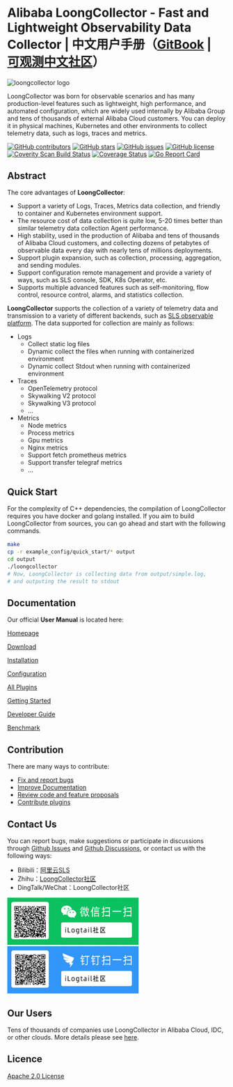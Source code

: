 # Alibaba LoongCollector - Fast and Lightweight Observability Data Collector | 中文用户手册（[GitBook](https://ilogtail.gitbook.io/ilogtail-docs/) | [可观测中文社区](https://open.observability.cn/project/loongcollector/about/)）

<img src="https://ilogtail-community-edition.oss-cn-shanghai.aliyuncs.com/images/logo/jpg/black-blue.jpg" alt="loongcollector logo" height="100px" align="center" />

LoongCollector was born for observable scenarios and has many production-level features such as lightweight, high performance, and automated configuration, which are widely used internally by Alibaba Group and tens of thousands of external Alibaba Cloud customers. You can deploy it in physical machines, Kubernetes and other environments to collect telemetry data, such as logs, traces and metrics.

[![GitHub contributors](https://img.shields.io/github/contributors/alibaba/ilogtail)](https://github.com/alibaba/loongcollector/contributors)
[![GitHub stars](https://img.shields.io/github/stars/alibaba/ilogtail)](https://github.com/alibaba/loongcollector/stargazers)
[![GitHub issues](https://img.shields.io/github/issues/alibaba/ilogtail)](https://github.com/alibaba/loongcollector/issues)
[![GitHub license](https://img.shields.io/github/license/alibaba/ilogtail)](https://github.com/alibaba/loongcollector/blob/main/LICENSE)
[![Coverity Scan Build Status](https://img.shields.io/coverity/scan/28764.svg)](https://scan.coverity.com/projects/alibaba-ilogtail)
[![Coverage Status](https://codecov.io/gh/alibaba/ilogtail/branch/main/graph/badge.svg)](https://codecov.io/gh/alibaba/ilogtail)
[![Go Report Card](https://goreportcard.com/badge/github.com/alibaba/loongcollector)](https://goreportcard.com/report/github.com/alibaba/loongcollector)

## Abstract

The core advantages of **LoongCollector**:

* Support a variety of Logs, Traces, Metrics data collection, and friendly to container and Kubernetes environment support.
* The resource cost of data collection is quite low, 5-20 times better than similar telemetry data collection Agent performance.
* High stability, used in the production of Alibaba and tens of thousands of Alibaba Cloud customers,  and collecting dozens of petabytes of observable data every day with nearly tens of millions deployments.
* Support plugin expansion, such as collection, processing, aggregation, and sending modules.
* Support configuration remote management and provide a variety of ways, such as SLS console, SDK, K8s Operator, etc.
* Supports multiple advanced features such as self-monitoring, flow control, resource control, alarms, and statistics collection.

**LoongCollector** supports the collection of a variety of telemetry data and transmission to a variety of different backends, such as [SLS observable platform](https://www.aliyun.com/product/sls). The data supported for collection are mainly as follows:

* Logs
  * Collect static log files
  * Dynamic collect the files when running with containerized environment
  * Dynamic collect Stdout when running with containerized environment
* Traces
  * OpenTelemetry protocol
  * Skywalking V2 protocol
  * Skywalking V3 protocol
  * ...
* Metrics
  * Node metrics
  * Process metrics
  * Gpu metrics
  * Nginx metrics
  * Support fetch prometheus metrics
  * Support transfer telegraf metrics
  * ...

## Quick Start

For the complexity of C++ dependencies, the compilation of LoongCollector requires you have docker and golang installed. If you aim to build LoongCollector from sources, you can go ahead and start with the following commands.

```bash
make
cp -r example_config/quick_start/* output
cd output
./loongcollector
# Now, LoongCollector is collecting data from output/simple.log,
# and outputing the result to stdout
```


## Documentation

Our official **User Manual** is located here:

[Homepage](https://ilogtail.gitbook.io/ilogtail-docs/about/readme)

[Download](https://ilogtail.gitbook.io/ilogtail-docs/installation/release-notes)

[Installation](https://ilogtail.gitbook.io/ilogtail-docs/installation/quick-start)

[Configuration](https://ilogtail.gitbook.io/ilogtail-docs/configuration/collection-config)

[All Plugins](https://ilogtail.gitbook.io/ilogtail-docs/plugins/overview)

[Getting Started](https://ilogtail.gitbook.io/ilogtail-docs/awesome-ilogtail/getting-started)

[Developer Guide](https://ilogtail.gitbook.io/ilogtail-docs/developer-guide/)

[Benchmark](https://ilogtail.gitbook.io/ilogtail-docs/benchmark/)

## Contribution

There are many ways to contribute:

* [Fix and report bugs](https://github.com/alibaba/loongcollector/issues)
* [Improve Documentation](https://github.com/alibaba/loongcollector/labels/documentation)
* [Review code and feature proposals](https://github.com/alibaba/loongcollector/pulls)
* [Contribute plugins](./docs/en/guides/README.md)

## Contact Us

You can report bugs, make suggestions or participate in discussions through [Github Issues](https://github.com/alibaba/loongcollector/issues) and [Github Discussions](https://github.com/alibaba/loongcollector/discussions), or contact us with the following ways:

* Bilibili：[阿里云SLS](https://space.bilibili.com/630680534)
* Zhihu：[LoongCollector社区](https://www.zhihu.com/column/c_1533139823409270785)
* DingTalk/WeChat：LoongCollector社区

<img src="docs/cn/.gitbook/assets/chatgroup.png" style="width: 60%; height: 60%" />

## Our Users

Tens of thousands of companies use LoongCollector in Alibaba Cloud, IDC, or other clouds. More details please see [here](https://help.aliyun.com/document_detail/250269.html).

## Licence

[Apache 2.0 License](./LICENSE)
